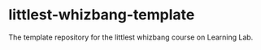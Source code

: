 # littlest-whizbang-template
The template repository for the littlest whizbang course on Learning Lab.
